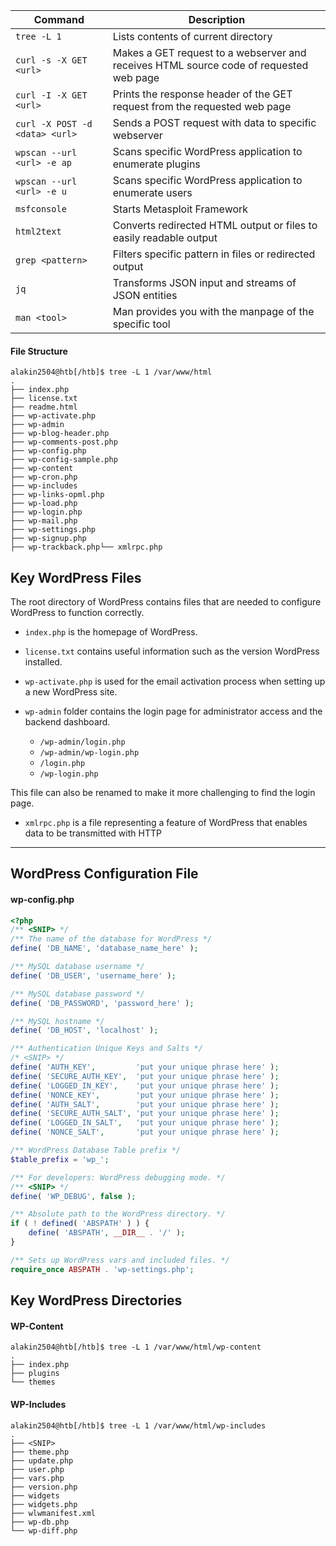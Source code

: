 |**Command**|**Description**|
|---|---|
|`tree -L 1`|Lists contents of current directory|
|`curl -s -X GET <url>`|Makes a GET request to a webserver and receives HTML source code of requested web page|
|`curl -I -X GET <url>`|Prints the response header of the GET request from the requested web page|
|`curl -X POST -d <data> <url>`|Sends a POST request with data to specific webserver|
|`wpscan --url <url> -e ap`|Scans specific WordPress application to enumerate plugins|
|`wpscan --url <url> -e u`|Scans specific WordPress application to enumerate users|
|`msfconsole`|Starts Metasploit Framework|
|`html2text`|Converts redirected HTML output or files to easily readable output|
|`grep <pattern>`|Filters specific pattern in files or redirected output|
|`jq`|Transforms JSON input and streams of JSON entities|
|`man <tool>`|Man provides you with the manpage of the specific tool|
#### File Structure
```shell-session
alakin2504@htb[/htb]$ tree -L 1 /var/www/html
.
├── index.php
├── license.txt
├── readme.html
├── wp-activate.php
├── wp-admin
├── wp-blog-header.php
├── wp-comments-post.php
├── wp-config.php
├── wp-config-sample.php
├── wp-content
├── wp-cron.php
├── wp-includes
├── wp-links-opml.php
├── wp-load.php
├── wp-login.php
├── wp-mail.php
├── wp-settings.php
├── wp-signup.php
├── wp-trackback.php└── xmlrpc.php
```

## Key WordPress Files
The root directory of WordPress contains files that are needed to configure WordPress to function correctly.

- `index.php` is the homepage of WordPress.
    
- `license.txt` contains useful information such as the version WordPress installed.
    
- `wp-activate.php` is used for the email activation process when setting up a new WordPress site.
    
- `wp-admin` folder contains the login page for administrator access and the backend dashboard. 
    - `/wp-admin/login.php`
    - `/wp-admin/wp-login.php`
    - `/login.php`
    - `/wp-login.php`

This file can also be renamed to make it more challenging to find the login page.

- `xmlrpc.php` is a file representing a feature of WordPress that enables data to be transmitted with HTTP

---

## WordPress Configuration File

#### wp-config.php
```php
<?php
/** <SNIP> */
/** The name of the database for WordPress */
define( 'DB_NAME', 'database_name_here' );

/** MySQL database username */
define( 'DB_USER', 'username_here' );

/** MySQL database password */
define( 'DB_PASSWORD', 'password_here' );

/** MySQL hostname */
define( 'DB_HOST', 'localhost' );

/** Authentication Unique Keys and Salts */
/* <SNIP> */
define( 'AUTH_KEY',         'put your unique phrase here' );
define( 'SECURE_AUTH_KEY',  'put your unique phrase here' );
define( 'LOGGED_IN_KEY',    'put your unique phrase here' );
define( 'NONCE_KEY',        'put your unique phrase here' );
define( 'AUTH_SALT',        'put your unique phrase here' );
define( 'SECURE_AUTH_SALT', 'put your unique phrase here' );
define( 'LOGGED_IN_SALT',   'put your unique phrase here' );
define( 'NONCE_SALT',       'put your unique phrase here' );

/** WordPress Database Table prefix */
$table_prefix = 'wp_';

/** For developers: WordPress debugging mode. */
/** <SNIP> */
define( 'WP_DEBUG', false );

/** Absolute path to the WordPress directory. */
if ( ! defined( 'ABSPATH' ) ) {
	define( 'ABSPATH', __DIR__ . '/' );
}

/** Sets up WordPress vars and included files. */
require_once ABSPATH . 'wp-settings.php';
```

## Key WordPress Directories
#### WP-Content
```shell-session
alakin2504@htb[/htb]$ tree -L 1 /var/www/html/wp-content
.
├── index.php
├── plugins
└── themes
```

#### WP-Includes
```shell-session
alakin2504@htb[/htb]$ tree -L 1 /var/www/html/wp-includes
.
├── <SNIP>
├── theme.php
├── update.php
├── user.php
├── vars.php
├── version.php
├── widgets
├── widgets.php
├── wlwmanifest.xml
├── wp-db.php
└── wp-diff.php
```
